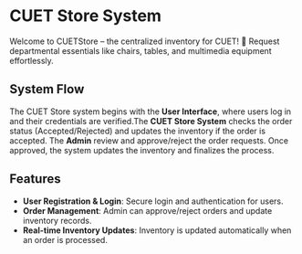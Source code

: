 # CUET Store System
Welcome to CUETStore – the centralized inventory for CUET! 🏢 Request departmental essentials like chairs, tables, and multimedia equipment effortlessly.

## System Flow

The CUET Store system begins with the **User Interface**, where users log in and their credentials are verified.The **CUET Store System** checks the order status (Accepted/Rejected) and updates the inventory if the order is accepted. The **Admin** review and approve/reject the order requests. Once approved, the system updates the inventory and finalizes the process.


## Features

- **User Registration & Login**: Secure login and authentication for users.
- **Order Management**: Admin can approve/reject orders and update inventory records.
- **Real-time Inventory Updates**: Inventory is updated automatically when an order is processed.


